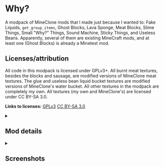 # Why?
A modpack of MineClone mods that I made just because I wanted to: Fake Liquids, `get_group_items`, Ghost Blocks, Lava Sponge, Meat Blocks, Slime Things, Small "Why?" Things, Sound Machine, Sticky Things, and Useless Beans.
Apparently, several of them are existing MineCraft mods, and at least one (Ghost Blocks) is already a Minetest mod.

## Licenses/attribution
All code in this modpack is licensed under GPLv3+. All burnt meat textures, besides the blocks and sausage, are modified versions of MineClone meat textures. The glue and useless bean liquid bucket textures are modified versions of MineClone's water bucket. All other textures in the modpack are completely my own. All textures (my own and MineClone's) are licensed under CC BY-SA 3.0.

**Links to licenses:**
[GPLv3](https://www.gnu.org/licenses/gpl-3.0.en.html)
[CC BY-SA 3.0](https://creativecommons.org/licenses/by-sa/3.0/legalcode)

<details>
<summary><h2>Mod details</h2></summary>

### Fake Liquids
A mod that adds solid water, river water, and lava blocks. They can be crafted by placing glass to the left, right, and bottom of their respective buckets (basically making a glass bottle with the bucket inside).

### `get_group_items`
A mod that adds a function that could potentially be used in other mods. It simply searches through every item and returns a table of each item that matches each group passed to it.

### Ghost Blocks
A mod that creates Ghost Blocks, effectively normal blocks with no collision. They can be created using the "Ghostifier", which can be crafted by surrounding a ghast tear with glass blocks.

<details><summary>More details</summary>

MineClone's chests, ender chests, shulker boxes, item frames, beacons, grindstones,
anvils, barrels, brewing stands, furnaces (any type), hoppers, and probably other
items don't work normally as ghost blocks. Armor stands work, but the armor is
not shown. Anvils still fall, break items, and damage players/mobs. Beehives
and bee nests probably don't work, but I don't know how to test them. Jukeboxes
*work*, but it's impossible to get music discs back from them, even by breaking
them.

Anything with multiple states (buttons, doors, trapdoors, observers, powered
rails, command blocks, etc.) or multiple blocks (beds, doors, etc.) will not
work correctly, instead turning into the "real" version when changed.

Anything that can turn into another block will do so. In other words, stripping
a ghost log will turn it into a normal (non-stripped) stripped log.

Ghost scaffolding instantly turns into normal scaffolding when placed.

Most blocks should still be usable in *group* crafting recipes (since I'm not
overriding most groups), meaning that ghost cobble will still be usable
in any crafting recipe that uses group:cobble (such as furnaces/tools).

If you want to see inside the ghost blocks, use third-person view. As long
as the camera is inside a ghost block, you should be able to see through them.
This makes ghost blocks double as x-ray blocks.

</details>

### Lava Sponge
Adds a lava sponge to MineClone. Lava sponges act exactly like normal sponges, but soak up lava instead of water. To return them to un-lava-logged sponges, use them as fuel in a furnace (though the lava is lost). They are completely safe to touch when lava-logged, partly because I'm lazy. To craft a lava sponge, surround a regular sponge with netherrack.

### Meat Blocks
Adds craftable, cookable, edible meat blocks to MineClone. Also adds burnt meat and sausage. Eating burnt meat sets you on fire. You can craft a meat block with any kind of meat (besides tropical fish/clownfish and pufferfish) simply by placing that meat in a 3x3 square. You can cook raw meat blocks to get cooked ones, and cooked ones to get burnt ones.

### Slime Things
Adds slime slabs, stairs, pressure plates, and buttons.

### Small "Why?" Things
A few of small additions: glowing sunflowers, bouncy wool, and craftable barriers. The barriers are crafted by surrounding obsidian with glass.

### Sound Machine
Adds an item that can create any sound in the game (with a few buttons for presets). It can be crafted by placing jukeboxes in a 2x2 square.

### Sticky Things
Adds glue and sticky blocks, which slow down players. Craft glue by combining a flower with water (a quick Google search said that one common recipe for glue was flour and water, and... pun). Craft sticky blocks mixing soul sand and ice.

### Useless Beans
Beans... that are useless. They can be found in desert, mesa, and jungle biomes . Annoy everyone by filling their inventories with useless beans! For added irritation, you can put one useless bean into a crafting table and get 64. Craft useless bean tools, smelt them into beangots (useless bean ingots), flood the world with useless bean liquid, and more!

<details><summary></summary><details><summary></summary><details><summary></summary><details><summary></summary><details><summary></summary><details><summary></summary><details><summary></summary><details><summary></summary><details><summary></summary><details><summary></summary><details><summary></summary><details><summary></summary><details><summary></summary><details><summary></summary><details><summary></summary><details><summary></summary><details><summary></summary><details><summary></summary><details><summary></summary><details><summary></summary><details><summary></summary><details><summary></summary><details><summary></summary><details><summary></summary><details><summary></summary><details><summary></summary><details><summary></summary><details><summary></summary><details><summary></summary><details><summary></summary><details><summary></summary><details><summary></summary><details><summary></summary><details><summary></summary><details><summary></summary><details><summary></summary><details><summary></summary><details><summary></summary><details><summary></summary><details><summary></summary><details><summary></summary><details><summary></summary><details><summary></summary><details><summary></summary><details><summary></summary><details><summary></summary><details><summary></summary><details><summary></summary><details><summary></summary><details><summary></summary><details><summary></summary><details><summary></summary><details><summary></summary><details><summary></summary><details><summary></summary><details><summary></summary><details><summary></summary><details><summary></summary><details><summary></summary><details><summary></summary><details><summary></summary><details><summary></summary><details><summary></summary><details><summary></summary><details><summary></summary><details><summary></summary><details><summary></summary><details><summary></summary><details><summary></summary><details><summary></summary><details><summary></summary><details><summary></summary><details><summary></summary><details><summary></summary><details><summary></summary><details><summary></summary><details><summary></summary><details><summary></summary><details><summary></summary><details><summary></summary><details><summary></summary><details><summary></summary><details><summary></summary><details><summary></summary><details><summary></summary><details><summary></summary><details><summary></summary><details><summary></summary><details><summary></summary><details><summary></summary><details><summary></summary><details><summary></summary><details><summary></summary><details><summary></summary><details><summary></summary><details><summary></summary><details><summary></summary><details><summary></summary><details><summary></summary><details><summary></summary><details><summary></summary><details><summary></summary><details><summary></summary><details><summary></summary><details><summary></summary><details><summary></summary>
Well-hidden (?) secret:
You can craft an elytra with meat blocks. Just put diamond blocks in the corners, a burnt steak block in the middle, a burnt fish/cod block on top, a burnt salmon block on the bottom, a burnt rabbit block on the left, and a burnt sausage block on the right. I just hope nobody chooses to read markdown files in a plain text editor, or this will be incredibly obvious.
</details></details></details></details></details></details></details></details></details></details></details></details></details></details></details></details></details></details></details></details></details></details></details></details></details></details></details></details></details></details></details></details></details></details></details></details></details></details></details></details></details></details></details></details></details></details></details></details></details></details></details></details></details></details></details></details></details></details></details></details></details></details></details></details></details></details></details></details></details></details></details></details></details></details></details></details></details></details></details></details></details></details></details></details></details></details></details></details></details></details></details></details></details></details></details></details></details></details></details></details></details></details></details></details></details></details>

</details>

<details><summary><h2>Screenshots</h2></summary>

![Zoomed Items](textures/Zoomed%20Items.png)
![Items](textures/Items.png)
![Sound Machine](textures/Sound%20Machine.png)
![Sunflowers](textures/Sunflowers.png)
![Useless Beans near Beanified Village](textures/Useless%20bean%20near%20beanified%20village.png)
![Beanified Village](textures/Beanified%20Village.png)
![Uselessness of useless bean liquid](textures/Uselessness%20of%20useless%20bean%20liquid.png)

</details>